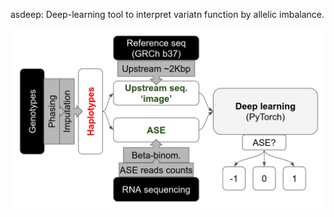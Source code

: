 asdeep: Deep-learning tool to interpret variatn function by allelic imbalance.

![Pipeline overview](./figures/overview-of-the-asedlp-pipeline.png)

